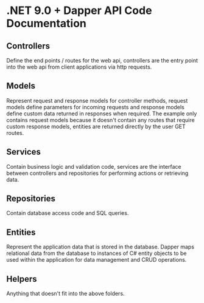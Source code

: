 # .NET 9.0 + Dapper API Code Documentation
## Controllers
Define the end points / routes for the web api, controllers are the entry point into the web api from client applications via http requests.

## Models
Represent request and response models for controller methods, request models define parameters for incoming requests and response models define custom data returned in responses when required. The example only contains request models because it doesn't contain any routes that require custom response models, entities are returned directly by the user GET routes.

## Services
Contain business logic and validation code, services are the interface between controllers and repositories for performing actions or retrieving data.

## Repositories
Contain database access code and SQL queries.

## Entities
Represent the application data that is stored in the database.
Dapper maps relational data from the database to instances of C# entity objects to be used within the application for data management and CRUD operations.

## Helpers
Anything that doesn't fit into the above folders.

